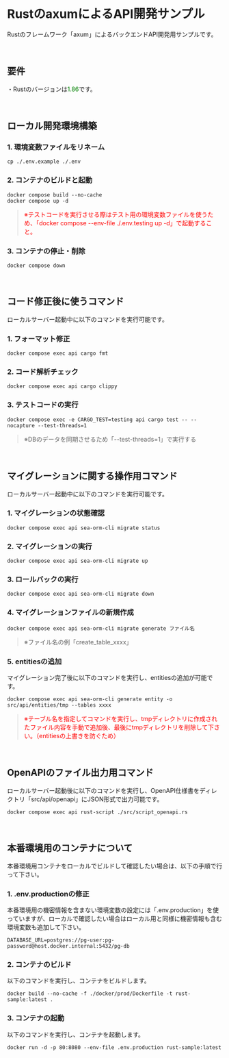 # RustのaxumによるAPI開発サンプル
Rustのフレームワーク「axum」によるバックエンドAPI開発用サンプルです。  
  
<br />
  
## 要件
・Rustのバージョンは<span style="color:green">1.86</span>です。  
  
<br />
  
## ローカル開発環境構築
### 1. 環境変数ファイルをリネーム
```
cp ./.env.example ./.env
```  
  
### 2. コンテナのビルドと起動
```
docker compose build --no-cache
docker compose up -d
```  
> <span style="color:red">※テストコードを実行させる際はテスト用の環境変数ファイルを使うため、「docker compose --env-file ./.env.testing up -d」で起動すること。</span>
  
### 3. コンテナの停止・削除
```
docker compose down
```  
  
<br />
  
## コード修正後に使うコマンド
ローカルサーバー起動中に以下のコマンドを実行可能です。  
  
### 1. フォーマット修正
```
docker compose exec api cargo fmt
```  
  
### 2. コード解析チェック
```
docker compose exec api cargo clippy
```  
  
### 3. テストコードの実行
```
docker compose exec -e CARGO_TEST=testing api cargo test -- --nocapture --test-threads=1
```  
> ※DBのデータを同期させるため「--test-threads=1」で実行する
  
<br />
  
## マイグレーションに関する操作用コマンド
ローカルサーバー起動中に以下のコマンドを実行可能です。  
  
### 1. マイグレーションの状態確認
```
docker compose exec api sea-orm-cli migrate status
```  
  
### 2. マイグレーションの実行
```
docker compose exec api sea-orm-cli migrate up
```  
  
### 3. ロールバックの実行
```
docker compose exec api sea-orm-cli migrate down
```  
  
### 4. マイグレーションファイルの新規作成
```
docker compose exec api sea-orm-cli migrate generate ファイル名
```  
> ※ファイル名の例「create_table_xxxx」
  
### 5. entitiesの追加
マイグレーション完了後に以下のコマンドを実行し、entitiesの追加が可能です。  
```
docker compose exec api sea-orm-cli generate entity -o src/api/entities/tmp --tables xxxx
```  
> <span style="color:red">※テーブル名を指定してコマンドを実行し、tmpディレクトリに作成されたファイル内容を手動で追加後、最後にtmpディレクトリを削除して下さい。（entitiesの上書きを防ぐため）</span>
  
<br />
  
## OpenAPIのファイル出力用コマンド
ローカルサーバー起動後に以下のコマンドを実行し、OpenAPI仕様書をディレクトリ「src/api/openapi」にJSON形式で出力可能です。
```
docker compose exec api rust-script ./src/script_openapi.rs
```  
  
<br />
  
## 本番環境用のコンテナについて
本番環境用コンテナをローカルでビルドして確認したい場合は、以下の手順で行って下さい。  
  
### 1. .env.productionの修正
本番環境用の機密情報を含まない環境変数の設定には「.env.production」を使っていますが、ローカルで確認したい場合はローカル用と同様に機密情報も含む環境変数も追加して下さい。
```
DATABASE_URL=postgres://pg-user:pg-password@host.docker.internal:5432/pg-db
```
  
### 2. コンテナのビルド
以下のコマンドを実行し、コンテナをビルドします。  
```
docker build --no-cache -f ./docker/prod/Dockerfile -t rust-sample:latest .
```  
  
### 3. コンテナの起動
以下のコマンドを実行し、コンテナを起動します。  
```
docker run -d -p 80:8080 --env-file .env.production rust-sample:latest
```  
  
